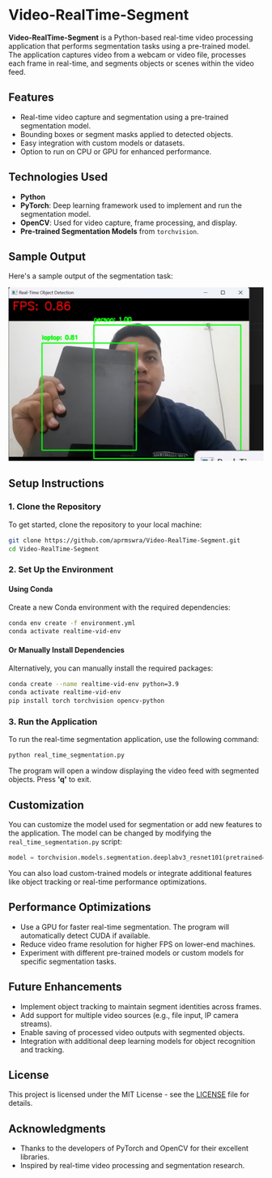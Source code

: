 
# Video-RealTime-Segment

**Video-RealTime-Segment** is a Python-based real-time video processing application that performs segmentation tasks using a pre-trained model. The application captures video from a webcam or video file, processes each frame in real-time, and segments objects or scenes within the video feed.

## Features

- Real-time video capture and segmentation using a pre-trained segmentation model.
- Bounding boxes or segment masks applied to detected objects.
- Easy integration with custom models or datasets.
- Option to run on CPU or GPU for enhanced performance.

## Technologies Used

- **Python**
- **PyTorch**: Deep learning framework used to implement and run the segmentation model.
- **OpenCV**: Used for video capture, frame processing, and display.
- **Pre-trained Segmentation Models** from `torchvision`.

## Sample Output

Here's a sample output of the segmentation task:

![Segmentation Sample](result.jpeg)

## Setup Instructions

### 1. Clone the Repository

To get started, clone the repository to your local machine:

```bash
git clone https://github.com/aprmswra/Video-RealTime-Segment.git
cd Video-RealTime-Segment
```

### 2. Set Up the Environment

#### Using Conda

Create a new Conda environment with the required dependencies:

```bash
conda env create -f environment.yml
conda activate realtime-vid-env
```

#### Or Manually Install Dependencies

Alternatively, you can manually install the required packages:

```bash
conda create --name realtime-vid-env python=3.9
conda activate realtime-vid-env
pip install torch torchvision opencv-python
```

### 3. Run the Application

To run the real-time segmentation application, use the following command:

```bash
python real_time_segmentation.py
```

The program will open a window displaying the video feed with segmented objects. Press **'q'** to exit.

## Customization

You can customize the model used for segmentation or add new features to the application. The model can be changed by modifying the `real_time_segmentation.py` script:

```python
model = torchvision.models.segmentation.deeplabv3_resnet101(pretrained=True)
```

You can also load custom-trained models or integrate additional features like object tracking or real-time performance optimizations.

## Performance Optimizations

- Use a GPU for faster real-time segmentation. The program will automatically detect CUDA if available.
- Reduce video frame resolution for higher FPS on lower-end machines.
- Experiment with different pre-trained models or custom models for specific segmentation tasks.

## Future Enhancements

- Implement object tracking to maintain segment identities across frames.
- Add support for multiple video sources (e.g., file input, IP camera streams).
- Enable saving of processed video outputs with segmented objects.
- Integration with additional deep learning models for object recognition and tracking.

## License

This project is licensed under the MIT License - see the [LICENSE](LICENSE) file for details.

## Acknowledgments

- Thanks to the developers of PyTorch and OpenCV for their excellent libraries.
- Inspired by real-time video processing and segmentation research.
